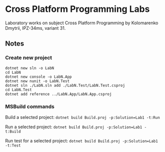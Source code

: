 # Cross Platform Programming Labs

Laboratory works on subject Cross Platform Programming by Kolomarenko Dmytrii,
IPZ-34ms, variant 31.

## Notes
### Create new project
```
dotnet new sln -o LabN
cd LabN
dotnet new console -o LabN.App
dotnet new nunit -o LabN.Test
dotnet sln ./LabN.sln add ./LabN.Test/LabN.Test.csproj
cd LabN.Test
dotnet add reference ../LabN.App/LabN.App.csproj

```

### MSBuild commands
Build a selected project: `dotnet build Build.proj -p:Solution=Lab1 -t:Run`

Run a selected project: `dotnet build Build.proj -p:Solution=Lab1 -t:Build`

Run test for a selected project: `dotnet build Build.proj -p:Solution=Lab1 -t:Test`
